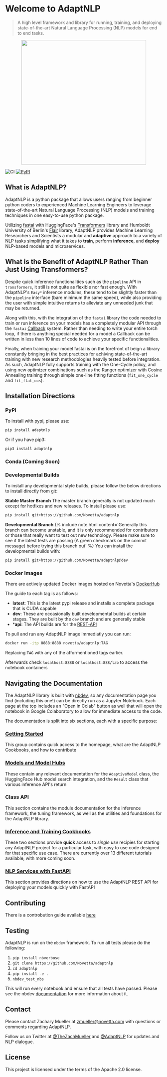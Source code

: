 # Welcome to AdaptNLP
> A high level framework and library for running, training, and deploying state-of-the-art Natural Language Processing (NLP) models for end to end tasks.


<p align="center">
    <a href="https://github.com/Novetta/adaptnlp"> <img src="https://raw.githubusercontent.com/novetta/adaptnlp/master/docs/assets/images/company_logo.png" width="400"/></a>
</p>

![CI](https://github.com/Novetta/adaptnlp/workflows/CI/badge.svg) 
[![PyPI](https://img.shields.io/pypi/v/adaptnlp?color=blue&label=pypi%20version)](https://pypi.org/project/adaptnlp/#description)

## What is AdaptNLP?

AdaptNLP is a python package that allows users ranging from beginner python coders to experienced Machine Learning Engineers to leverage
state-of-the-art Natural Language Processing (NLP) models and training techniques in one easy-to-use python package.

Utilizing [fastai](https://docs.fast.ai) with HuggingFace's [Transformers](https://github.com/huggingface/transformers) library and Humboldt University of Berlin's [Flair](https://github.com/flairNLP/flair) library, AdaptNLP provides Machine Learning Researchers and Scientists a modular and **adaptive** approach to a variety of NLP tasks simplifying what it takes to **train**, perform **inference**, and **deploy** NLP-based models and microservices.

## What is the Benefit of AdaptNLP Rather Than Just Using Transformers?

Despite quick inference functionalities such as the `pipeline` API in `transformers`, it still is not quite as flexible nor fast enough. With AdaptNLP's `Easy*` inference modules, these tend to be slightly faster than the `pipeline` interface (bare minimum the same speed), while also providing the user with simple intuitive returns to alleviate any unneeded junk that may be returned. 

Along with this, with the integration of the `fastai` library the code needed to train or run inference on your models has a completely modular API through the `fastai` [Callback](https://docs.fast.ai/callbacks.core) system. Rather than needing to write your entire torch loop, if there is anything special needed for a model a Callback can be written in less than 10 lines of code to achieve your specific functionalities.

Finally, when training your model fastai is on the forefront of beign a library constantly bringing in the best practices for achiving state-of-the-art training with new research methodologies heavily tested before integration. As such, AdaptNLP fully supports training with the One-Cycle policy, and using new optimizer combinations such as the Ranger optimizer with Cosine Annealing training through simple one-line fitting functions (`fit_one_cycle` and `fit_flat_cos`).

## Installation Directions

### PyPi

To install with pypi, please use:
```bash
pip install adaptnlp
```
Or if you have pip3:
```bash
pip3 install adaptnlp
```

### Conda (Coming Soon)

### Developmental Builds

To install any developmental style builds, please follow the below directions to install directly from git:

**Stable Master Branch**
The master branch generally is not updated much except for hotfixes and new releases. To install please use:
```bash
pip install git+https://github.com/Novetta/adaptnlp
```

**Developmental Branch**
{% include note.html content='Generally this branch can become unstable, and it is only recommended for contributors or those that really want to test out new technology. Please make sure to see if the latest tests are passing (A green checkmark on the commit message) before trying this branch out' %}
You can install the developmental builds with:
```bash
pip install git+https://github.com/Novetta/adaptnlp@dev
```

### Docker Images

There are actively updated Docker images hosted on Novetta's [DockerHub](https://hub.docker.com/r/novetta/adaptnlp)

The guide to each tag is as follows:

* **latest**: This is the latest pypi release and installs a complete package that is CUDA capable
* **dev**: These are occasionally built developmental builds at certain stages. They are built by the `dev` branch and are generally stable
* ***api**: The API builds are for the [REST-API](https://novetta.github.io/adaptnlp/rest)

To pull and run any AdaptNLP image immediatly you can run:
```bash
docker run -itp 8888:8888 novetta/adaptnlp:TAG
```
Replacing `TAG` with any of the afformentioned tags earlier.

Afterwards check `localhost:8888` or `localhost:888/lab` to access the notebook containers

## Navigating the Documentation

The AdaptNLP library is built with [nbdev](https://nbdev.fast.ai), so any documentation page you find (including this one!) can be directly run as a Jupyter Notebook. Each page at the top includes an "Open in Colab" button as well that will open the notebook in Google Colaboratory to allow for immediate access to the code.

The documentation is split into six sections, each with a specific purpose:

### [Getting Started](https://novetta.github.io/adaptnlp/)
This group contains quick access to the homepage, what are the AdaptNLP Cookbooks, and how to contribute

### [Models and Model Hubs](https://novetta.github.io/adaptnlp/model.html)
These contain any relevant documentation for the `AdaptiveModel` class, the HuggingFace Hub model search integration, and the `Result` class that various inference API's return

### Class API
This section contains the module documentation for the inference framework, the tuning framework, as well as the utilities and foundations for the AdaptNLP library.

### [Inference and Training Cookbooks](https://novetta.github.io/adaptnlp/cookbook.html)
These two sections provide **quick** access to *single use* recipies for starting any AdaptNLP project for a particular task, with easy to use code designed for that specific use case. 
There are currently over 13 different tutorials available, with more coming soon.

### [NLP Services with FastAPI](https://novetta.github.io/adaptnlp/rest)
This section provides directions on how to use the AdaptNLP REST API for deploying your models quickly with FastAPI

## Contributing

There is a controbution guide available [here](https://novetta.github.io/adaptnlp/contributing)

## Testing

AdaptNLP is run on the `nbdev` framework. To run all tests please do the following:

1. `pip install nbverbose`
2. `git clone https://github.com/Novetta/adaptnlp`
3. `cd adaptnlp`
4. `pip install -e .`
5. `nbdev_test_nbs`

This will run every notebook and ensure that all tests have passed. Please see the nbdev [documentation](https://nbdev.fast.ai) for more information about it. 

## Contact

Please contact Zachary Mueller at zmueller@novetta.com with questions or comments regarding AdaptNLP.

Follow  us on Twitter at [@TheZachMueller](https://twitter.com/TheZachMueller) and [@AdaptNLP](https://twitter.com/AdaptNLP) for
updates and NLP dialogue.

## License

This project is licensed under the terms of the Apache 2.0 license.
